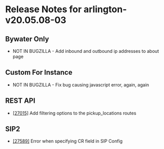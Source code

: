 
# Release Notes for arlington-v20.05.08-03

## Bywater Only

- NOT IN BUGZILLA - Add inbound and outbound ip addresses to about page

## Custom For Instance

- NOT IN BUGZILLA - Fix bug causing javascript error, again, again

## REST API

- [[27015]](http://bugs.koha-community.org/bugzilla3/show_bug.cgi?id=27015) Add filtering options to the pickup_locations routes

## SIP2

- [[27589]](http://bugs.koha-community.org/bugzilla3/show_bug.cgi?id=27589) Error when specifying CR field in SIP Config


